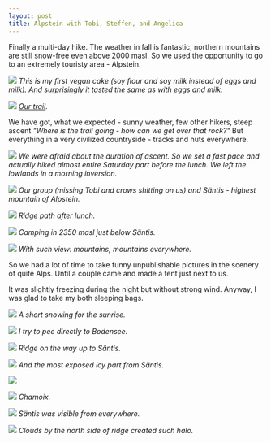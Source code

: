 ```yaml
---
layout: post
title: Alpstein with Tobi, Steffen, and Angelica
---
```


Finally a multi-day hike. The weather in fall is fantastic, northern mountains are still snow-free even above 2000 masl. So we used the opportunity to go to an extremely touristy area - Alpstein.

![](https://raw.githubusercontent.com/Bender250/bender250.github.io/master/images/eth/trip04/cake.jpg)
*This is my first vegan cake (soy flour and soy milk instead of eggs and milk). And surprisingly it tasted the same as with eggs and milk.*

![](https://raw.githubusercontent.com/Bender250/bender250.github.io/master/images/eth/trip04/map.png)
*[Our trail](https://en.mapy.cz/s/3dKqA).*

We have got, what we expected - sunny weather, few other hikers, steep ascent *"Where is the trail going - how can we get over that rock?"* But everything in a very civilized countryside - tracks and huts everywhere.

![](https://raw.githubusercontent.com/Bender250/bender250.github.io/master/images/eth/trip04/start.jpg)
*We were afraid about the duration of ascent. So we set a fast pace and actually hiked almost entire Saturday part before the lunch. We left the lowlands in a morning inversion.*

![](https://raw.githubusercontent.com/Bender250/bender250.github.io/master/images/eth/trip04/lunch.jpg)
*Our group (missing Tobi and crows shitting on us) and Säntis - highest mountain of Alpstein.*

![](https://raw.githubusercontent.com/Bender250/bender250.github.io/master/images/eth/trip04/ridge.jpg)
*Ridge path after lunch.*

![](https://raw.githubusercontent.com/Bender250/bender250.github.io/master/images/eth/trip04/tents.jpg)
*Camping in 2350 masl just below Säntis.*

![](https://raw.githubusercontent.com/Bender250/bender250.github.io/master/images/eth/trip04/mountains_everywhere.jpg)
*With such view: mountains, mountains everywhere.*

So we had a lot of time to take funny unpublishable pictures in the scenery of quite Alps. Until a couple came and made a tent just next to us.

It was slightly freezing during the night but without strong wind. Anyway, I was glad to take my both sleeping bags.

![](https://raw.githubusercontent.com/Bender250/bender250.github.io/master/images/eth/trip04/morning.jpg)
*A short snowing for the sunrise.*

![](https://raw.githubusercontent.com/Bender250/bender250.github.io/master/images/eth/trip04/pee.jpg)
*I try to pee directly to Bodensee.*

![](https://raw.githubusercontent.com/Bender250/bender250.github.io/master/images/eth/trip04/ridge2.jpg)
*Ridge on the way up to Säntis.*

![](https://raw.githubusercontent.com/Bender250/bender250.github.io/master/images/eth/trip04/ridge3.jpg)
*And the most exposed icy part from Säntis.*

![](https://raw.githubusercontent.com/Bender250/bender250.github.io/master/images/eth/trip04/gravel.jpg)

![](https://raw.githubusercontent.com/Bender250/bender250.github.io/master/images/eth/trip04/chamois.jpg)
*Chamoix.*

![](https://raw.githubusercontent.com/Bender250/bender250.github.io/master/images/eth/trip04/chamois.jpg)
*Säntis was visible from everywhere.*

![](https://raw.githubusercontent.com/Bender250/bender250.github.io/master/images/eth/trip04/halo.jpg)
*Clouds by the north side of ridge created such halo.*
